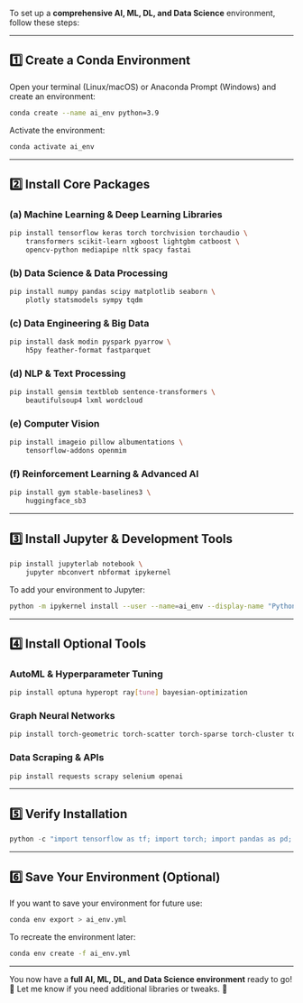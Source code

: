 To set up a **comprehensive AI, ML, DL, and Data Science** environment, follow these steps:

---

## **1️⃣ Create a Conda Environment**
Open your terminal (Linux/macOS) or Anaconda Prompt (Windows) and create an environment:

```bash
conda create --name ai_env python=3.9
```

Activate the environment:

```bash
conda activate ai_env
```

---

## **2️⃣ Install Core Packages**
### **(a) Machine Learning & Deep Learning Libraries**
```bash
pip install tensorflow keras torch torchvision torchaudio \
    transformers scikit-learn xgboost lightgbm catboost \
    opencv-python mediapipe nltk spacy fastai
```

### **(b) Data Science & Data Processing**
```bash
pip install numpy pandas scipy matplotlib seaborn \
    plotly statsmodels sympy tqdm
```

### **(c) Data Engineering & Big Data**
```bash
pip install dask modin pyspark pyarrow \
    h5py feather-format fastparquet
```

### **(d) NLP & Text Processing**
```bash
pip install gensim textblob sentence-transformers \
    beautifulsoup4 lxml wordcloud
```

### **(e) Computer Vision**
```bash
pip install imageio pillow albumentations \
    tensorflow-addons openmim
```

### **(f) Reinforcement Learning & Advanced AI**
```bash
pip install gym stable-baselines3 \
    huggingface_sb3
```

---

## **3️⃣ Install Jupyter & Development Tools**
```bash
pip install jupyterlab notebook \
    jupyter nbconvert nbformat ipykernel
```

To add your environment to Jupyter:
```bash
python -m ipykernel install --user --name=ai_env --display-name "Python (ai_env)"
```

---

## **4️⃣ Install Optional Tools**
### **AutoML & Hyperparameter Tuning**
```bash
pip install optuna hyperopt ray[tune] bayesian-optimization
```

### **Graph Neural Networks**
```bash
pip install torch-geometric torch-scatter torch-sparse torch-cluster torch-spline-conv
```

### **Data Scraping & APIs**
```bash
pip install requests scrapy selenium openai
```

---

## **5️⃣ Verify Installation**
```python
python -c "import tensorflow as tf; import torch; import pandas as pd; import numpy as np; print('TensorFlow:', tf.__version__, 'PyTorch:', torch.__version__, 'Pandas:', pd.__version__, 'NumPy:', np.__version__)"
```

---

## **6️⃣ Save Your Environment (Optional)**
If you want to save your environment for future use:
```bash
conda env export > ai_env.yml
```

To recreate the environment later:
```bash
conda env create -f ai_env.yml
```

---

You now have a **full AI, ML, DL, and Data Science environment** ready to go! 🚀 Let me know if you need additional libraries or tweaks. 🎯